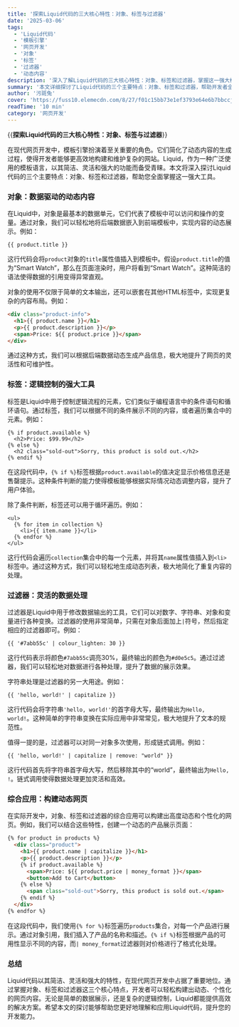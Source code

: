 ```yaml
---
title: '探索Liquid代码的三大核心特性：对象、标签与过滤器'
date: '2025-03-06'
tags:
  - 'Liquid代码'
  - '模板引擎'
  - '网页开发'
  - '对象'
  - '标签'
  - '过滤器'
  - '动态内容'
description: '深入了解Liquid代码的三大核心特性：对象、标签和过滤器，掌握这一强大模板语言，提升现代网页开发效率。'
summary: '本文详细探讨了Liquid代码的三个主要特点：对象、标签和过滤器，帮助开发者全面掌握这一工具，实现高效动态网页开发。'
author: '污斑兔'
cover: 'https://fuss10.elemecdn.com/8/27/f01c15bb73e1ef3793e64e6b7bbccjpeg.jpeg'
readTime: '10 min'
category: '网页开发'
---
```


{{**探索Liquid代码的三大核心特性：对象、标签与过滤器**}}

在现代网页开发中，模板引擎扮演着至关重要的角色。它们简化了动态内容的生成过程，使得开发者能够更高效地构建和维护复杂的网站。Liquid，作为一种广泛使用的模板语言，以其简洁、灵活和强大的功能而备受青睐。本文将深入探讨Liquid代码的三个主要特点：对象、标签和过滤器，帮助您全面掌握这一强大工具。

### **对象：数据驱动的动态内容**

在Liquid中，对象是最基本的数据单元，它们代表了模板中可以访问和操作的变量。通过对象，我们可以轻松地将后端数据嵌入到前端模板中，实现内容的动态展示。例如：

```liquid
{{ product.title }}
```

这行代码会将`product`对象的`title`属性值插入到模板中。假设`product.title`的值为“Smart Watch”，那么在页面渲染时，用户将看到“Smart Watch”。这种简洁的语法使得数据的引用变得异常直观。

对象的使用不仅限于简单的文本输出，还可以嵌套在其他HTML标签中，实现更复杂的内容布局。例如：

```html
<div class="product-info">
  <h1>{{ product.name }}</h1>
  <p>{{ product.description }}</p>
  <span>Price: ${{ product.price }}</span>
</div>
```

通过这种方式，我们可以根据后端数据动态生成产品信息，极大地提升了网页的灵活性和可维护性。

### **标签：逻辑控制的强大工具**

标签是Liquid中用于控制逻辑流程的元素，它们类似于编程语言中的条件语句和循环语句。通过标签，我们可以根据不同的条件展示不同的内容，或者遍历集合中的元素。例如：

```liquid
{% if product.available %}
  <h2>Price: $99.99</h2>
{% else %}
  <h2 class="sold-out">Sorry, this product is sold out.</h2>
{% endif %}
```

在这段代码中，`{% if %}`标签根据`product.available`的值决定显示价格信息还是售罄提示。这种条件判断的能力使得模板能够根据实际情况动态调整内容，提升了用户体验。

除了条件判断，标签还可以用于循环遍历。例如：

```liquid
<ul>
  {% for item in collection %}
    <li>{{ item.name }}</li>
  {% endfor %}
</ul>
```

这行代码会遍历`collection`集合中的每一个元素，并将其`name`属性值插入到`<li>`标签中。通过这种方式，我们可以轻松地生成动态列表，极大地简化了重复内容的处理。

### **过滤器：灵活的数据处理**

过滤器是Liquid中用于修改数据输出的工具，它们可以对数字、字符串、对象和变量进行各种变换。过滤器的使用非常简单，只需在对象后面加上`|`符号，然后指定相应的过滤器即可。例如：

```liquid
{{ '#7abb55c' | colour_lighten: 30 }}
```

这行代码表示将颜色`#7abb55c`调亮30%，最终输出的颜色为`#d0e5c5`。通过过滤器，我们可以轻松地对数据进行各种处理，提升了数据的展示效果。

字符串处理是过滤器的另一大用途。例如：

```liquid
{{ 'hello, world!' | capitalize }}
```

这行代码会将字符串`'hello, world!'`的首字母大写，最终输出为`Hello, world!`。这种简单的字符串变换在实际应用中非常常见，极大地提升了文本的规范性。

值得一提的是，过滤器可以对同一对象多次使用，形成链式调用。例如：

```liquid
{{ 'hello, world!' | capitalize | remove: "world" }}
```

这行代码首先将字符串首字母大写，然后移除其中的“world”，最终输出为`Hello, !`。链式调用使得数据处理更加灵活和高效。

### **综合应用：构建动态网页**

在实际开发中，对象、标签和过滤器的综合应用可以构建出高度动态和个性化的网页。例如，我们可以结合这些特性，创建一个动态的产品展示页面：

```html
{% for product in products %}
  <div class="product">
    <h1>{{ product.name | capitalize }}</h1>
    <p>{{ product.description }}</p>
    {% if product.available %}
      <span>Price: ${{ product.price | money_format }}</span>
      <button>Add to Cart</button>
    {% else %}
      <span class="sold-out">Sorry, this product is sold out.</span>
    {% endif %}
  </div>
{% endfor %}
```

在这段代码中，我们使用`{% for %}`标签遍历`products`集合，对每一个产品进行展示。通过对象引用，我们插入了产品的名称和描述。`{% if %}`标签根据产品的可用性显示不同的内容，而`| money_format`过滤器则对价格进行了格式化处理。

### **总结**

Liquid代码以其简洁、灵活和强大的特性，在现代网页开发中占据了重要地位。通过掌握对象、标签和过滤器这三个核心特点，开发者可以轻松构建出动态、个性化的网页内容。无论是简单的数据展示，还是复杂的逻辑控制，Liquid都能提供高效的解决方案。希望本文的探讨能够帮助您更好地理解和应用Liquid代码，提升您的开发能力。